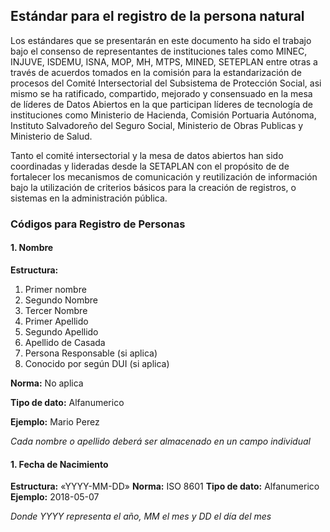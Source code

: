 

## Estándar para el registro de la persona natural

Los estándares que se presentarán en este documento ha sido el trabajo bajo el consenso de representantes de instituciones tales como MINEC, INJUVE, ISDEMU, ISNA, MOP, MH, MTPS, MINED, SETEPLAN entre otras a través de acuerdos tomados en la comisión  para la estandarización de procesos del Comité Intersectorial del Subsistema de Protección Social, asi mismo se ha ratificado, compartido, mejorado y consensuado en la mesa de líderes de Datos Abiertos en la que participan líderes de tecnología de instituciones como Ministerio de Hacienda, Comisión Portuaria Autónoma, Instituto Salvadoreño del Seguro Social, Ministerio de Obras Publicas y Ministerio de Salud. 

Tanto el comité intersectorial y la mesa de datos abiertos han sido coordinadas y lideradas desde la SETAPLAN con el propósito de de fortalecer los mecanismos de comunicación y reutilización de información bajo la utilización de criterios básicos para la creación de registros, o sistemas en la administración pública.

### Códigos para Registro de Personas

####  1. Nombre 

**Estructura:**
1. Primer nombre 
2. Segundo Nombre 
3. Tercer Nombre 
4. Primer Apellido 
5. Segundo Apellido 
6. Apellido de Casada 
7. Persona Responsable (si aplica)
8. Conocido por según DUI (si aplica)

**Norma:** No aplica

**Tipo de dato:** Alfanumerico

**Ejemplo:** Mario Perez 

*Cada nombre o apellido deberá ser almacenado en un campo individual*

####  1. Fecha de Nacimiento 
**Estructura:** «YYYY-MM-DD»
**Norma:** ISO 8601
**Tipo de dato:** Alfanumerico
**Ejemplo:** 2018-05-07

*Donde YYYY representa el año, MM el mes y DD el día del mes*


